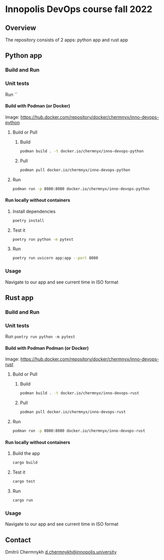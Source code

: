 # Innopolis DevOps course fall 2022

## Overview

The repository consists of 2 apps: python app and rust app

## Python app

### Build and Run

### Unit tests

Run ``

#### Build with Podman (or Docker)

Image: <https://hub.docker.com/repository/docker/chermnyx/inno-devops-python>

1. Build or Pull

   1. Build

      ```bash
      podman build . -t docker.io/chermnyx/inno-devops-python
      ```

   2. Pull

      ```bash
      podman pull docker.io/chermnyx/inno-devops-python
      ```

2. Run

   ```bash
   podman run -p 8080:8080 docker.io/chermnyx/inno-devops-python
   ```

#### Run locally without containers

1. Install dependencies

   ```bash
   poetry install
   ```

2. Test it

   ```bash
   poetry run python -m pytest
   ```

3. Run

   ```bash
   poetry run uvicorn app:app --port 8080
   ```

### Usage

Navigate to our app and see current time in ISO format

## Rust app

### Build and Run

### Unit tests

Run `poetry run python -m pytest`

#### Build with Podman Podman (or Docker)

Image: <https://hub.docker.com/repository/docker/chermnyx/inno-devops-rust>

1. Build or Pull

   1. Build

      ```bash
      podman build . -t docker.io/chermnyx/inno-devops-rust
      ```

   2. Pull

      ```bash
      podman pull docker.io/chermnyx/inno-devops-rust
      ```

2. Run

   ```bash
   podman run -p 8080:8080 docker.io/chermnyx/inno-devops-rust
   ```

#### Run locally without containers

1. Build the app

   ```bash
   cargo build
   ```

2. Test it

   ```bash
   cargo test
   ```

3. Run

   ```bash
   cargo run
   ```

### Usage

Navigate to our app and see current time in ISO format

## Contact

Dmitrii Chermnykh <d.chermnykh@innopolis.university>
